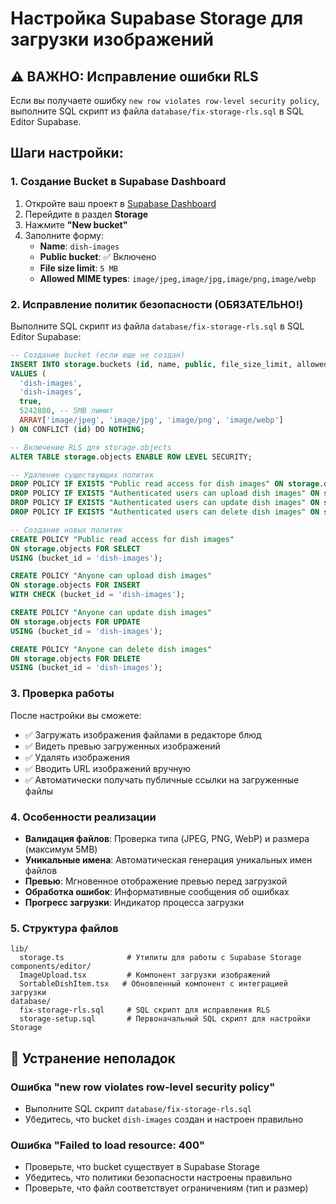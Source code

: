 # Настройка Supabase Storage для загрузки изображений

## ⚠️ ВАЖНО: Исправление ошибки RLS

Если вы получаете ошибку `new row violates row-level security policy`, выполните SQL скрипт из файла `database/fix-storage-rls.sql` в SQL Editor Supabase.

## Шаги настройки:

### 1. Создание Bucket в Supabase Dashboard

1. Откройте ваш проект в [Supabase Dashboard](https://supabase.com/dashboard)
2. Перейдите в раздел **Storage**
3. Нажмите **"New bucket"**
4. Заполните форму:
   - **Name**: `dish-images`
   - **Public bucket**: ✅ Включено
   - **File size limit**: `5 MB`
   - **Allowed MIME types**: `image/jpeg,image/jpg,image/png,image/webp`

### 2. Исправление политик безопасности (ОБЯЗАТЕЛЬНО!)

Выполните SQL скрипт из файла `database/fix-storage-rls.sql` в SQL Editor Supabase:

```sql
-- Создание bucket (если еще не создан)
INSERT INTO storage.buckets (id, name, public, file_size_limit, allowed_mime_types)
VALUES (
  'dish-images',
  'dish-images', 
  true,
  5242880, -- 5MB лимит
  ARRAY['image/jpeg', 'image/jpg', 'image/png', 'image/webp']
) ON CONFLICT (id) DO NOTHING;

-- Включение RLS для storage.objects
ALTER TABLE storage.objects ENABLE ROW LEVEL SECURITY;

-- Удаление существующих политик
DROP POLICY IF EXISTS "Public read access for dish images" ON storage.objects;
DROP POLICY IF EXISTS "Authenticated users can upload dish images" ON storage.objects;
DROP POLICY IF EXISTS "Authenticated users can update dish images" ON storage.objects;
DROP POLICY IF EXISTS "Authenticated users can delete dish images" ON storage.objects;

-- Создание новых политик
CREATE POLICY "Public read access for dish images" 
ON storage.objects FOR SELECT 
USING (bucket_id = 'dish-images');

CREATE POLICY "Anyone can upload dish images" 
ON storage.objects FOR INSERT 
WITH CHECK (bucket_id = 'dish-images');

CREATE POLICY "Anyone can update dish images" 
ON storage.objects FOR UPDATE 
USING (bucket_id = 'dish-images');

CREATE POLICY "Anyone can delete dish images" 
ON storage.objects FOR DELETE 
USING (bucket_id = 'dish-images');
```

### 3. Проверка работы

После настройки вы сможете:

- ✅ Загружать изображения файлами в редакторе блюд
- ✅ Видеть превью загруженных изображений
- ✅ Удалять изображения
- ✅ Вводить URL изображений вручную
- ✅ Автоматически получать публичные ссылки на загруженные файлы

### 4. Особенности реализации

- **Валидация файлов**: Проверка типа (JPEG, PNG, WebP) и размера (максимум 5MB)
- **Уникальные имена**: Автоматическая генерация уникальных имен файлов
- **Превью**: Мгновенное отображение превью перед загрузкой
- **Обработка ошибок**: Информативные сообщения об ошибках
- **Прогресс загрузки**: Индикатор процесса загрузки

### 5. Структура файлов

```
lib/
  storage.ts              # Утилиты для работы с Supabase Storage
components/editor/
  ImageUpload.tsx         # Компонент загрузки изображений
  SortableDishItem.tsx   # Обновленный компонент с интеграцией загрузки
database/
  fix-storage-rls.sql     # SQL скрипт для исправления RLS
  storage-setup.sql       # Первоначальный SQL скрипт для настройки Storage
```

## 🔧 Устранение неполадок

### Ошибка "new row violates row-level security policy"
- Выполните SQL скрипт `database/fix-storage-rls.sql`
- Убедитесь, что bucket `dish-images` создан и настроен правильно

### Ошибка "Failed to load resource: 400"
- Проверьте, что bucket существует в Supabase Storage
- Убедитесь, что политики безопасности настроены правильно
- Проверьте, что файл соответствует ограничениям (тип и размер)
